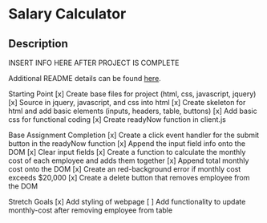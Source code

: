 # Salary Calculator

## Description

INSERT INFO HERE AFTER PROJECT IS COMPLETE

Additional README details can be found [here](https://github.com/PrimeAcademy/readme-template/blob/master/README.md).

Starting Point
[x] Create base files for project (html, css, javascript, jquery)
[x] Source in jquery, javascript, and css into html
[x] Create skeleton for html and add basic elements (inputs, headers, table, buttons)
[x] Add basic css for functional coding
[x] Create readyNow function in client.js

Base Assignment Completion
[x] Create a click event handler for the submit button in the readyNow function
[x] Append the input field info onto the DOM
[x] Clear input fields
[x] Create a function to calculate the monthly cost of each employee and adds them together
[x] Append total monthly cost onto the DOM
[x] Create an red-background error if monthly cost exceeds $20,000
[x] Create a delete button that removes employee from the DOM

Stretch Goals
[x] Add styling of webpage
[ ] Add functionality to update monthly-cost after removing employee from table
